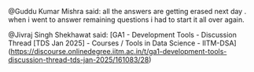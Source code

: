 @Guddu Kumar Mishra said: all the answers are getting erased next day . when i went to answer remaining questions i had to start it all over again.


@Jivraj Singh Shekhawat said: [GA1 \- Development Tools \- Discussion Thread \[TDS Jan 2025] \- Courses / Tools in Data Science \- IITM\-DSA](https://discourse.onlinedegree.iitm.ac.in/t/ga1-development-tools-discussion-thread-tds-jan-2025/161083/28)

